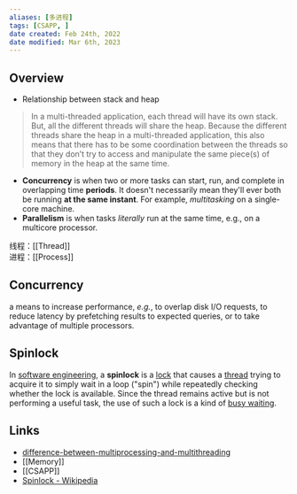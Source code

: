 ```yaml
---
aliases: [多进程]
tags: [CSAPP, ] 
date created: Feb 24th, 2022
date modified: Mar 6th, 2023
---
```


## Overview
- Relationship between stack and heap
> In a multi-threaded application, each thread will have its own stack. But, all the different threads will share the heap. Because the different threads share the heap in a multi-threaded application, this also means that there has to be some coordination between the threads so that they don’t try to access and manipulate the same piece(s) of memory in the heap at the same time.

- **Concurrency** is when two or more tasks can start, run, and complete in overlapping time **periods**. It doesn't necessarily mean they'll ever both be running **at the same instant**. For example, _multitasking_ on a single-core machine.
- **Parallelism** is when tasks _literally_ run at the same time, e.g., on a multicore processor.

线程：[[Thread]]  
进程：[[Process]]

## Concurrency
a means to increase performance, _e.g._, to overlap disk I/O requests, to reduce latency by prefetching results to expected queries, or to take advantage of multiple processors.

## Spinlock
In [software engineering](https://en.wikipedia.org/wiki/Software_engineering "Software engineering"), a **spinlock** is a [lock](https://en.wikipedia.org/wiki/Lock_(computer_science) "Lock (computer science)") that causes a [thread](https://en.wikipedia.org/wiki/Thread_(computer_science) "Thread (computer science)") trying to acquire it to simply wait in a loop ("spin") while repeatedly checking whether the lock is available. Since the thread remains active but is not performing a useful task, the use of such a lock is a kind of [busy waiting](https://en.wikipedia.org/wiki/Busy_waiting "Busy waiting").

## Links
- [difference-between-multiprocessing-and-multithreading](https://www.guru99.com/difference-between-multiprocessing-and-multithreading.html)
- [[Memory]]
- [[CSAPP]]
- [Spinlock - Wikipedia](https://en.wikipedia.org/wiki/Spinlock)